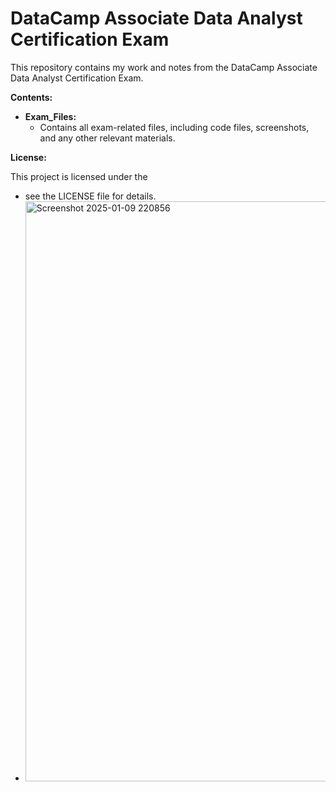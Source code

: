 # DataCamp Associate Data Analyst Certification Exam

This repository contains my work and notes from the DataCamp Associate Data Analyst Certification Exam.

**Contents:**

* **Exam_Files:** 
    * Contains all exam-related files, including code files, screenshots, and any other relevant materials.

**License:**

This project is licensed under the 
 - see the LICENSE file for details.
 - <img width="928" alt="Screenshot 2025-01-09 220856" src="https://github.com/user-attachments/assets/21721b1b-c376-4abd-acf0-6ce30467f1b2" />

